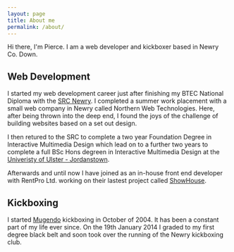 ```yaml
---
layout: page
title: About me
permalink: /about/
---
```


Hi there, I'm Pierce. I am a web developer and kickboxer based in Newry Co. Down. 

## Web Development
I started my web development career just after finishing my BTEC National Diploma with the [SRC Newry](http://www.src.ac.uk). I completed a summer work placement with a small web company in Newry called Northern Web Technologies. Here, after being thrown into the deep end, I found the joys of the challenge of building websites based on a set out design. 

I then retured to the SRC to complete a two year Foundation Degree in Interactive Multimedia Design which lead on to a further two years to complete a full BSc Hons degreen in Interactive Multimedia Design at the [Univeristy of Ulster - Jordanstown](http://www.ulster.ac.uk).

Afterwards and until now I have joined as an in-house front end developer with RentPro Ltd. working on their lastest project called [ShowHouse](http://www.showhousesoftware.com).

## Kickboxing
I started <a href="http://mugendoassociationofireland.ie" target="_blank">Mugendo</a> kickboxing in October of 2004. It has been a constant part of my life ever since. On the 19th January 2014 I graded to my first degree black belt and soon took over the running of the Newry kickboxing club.